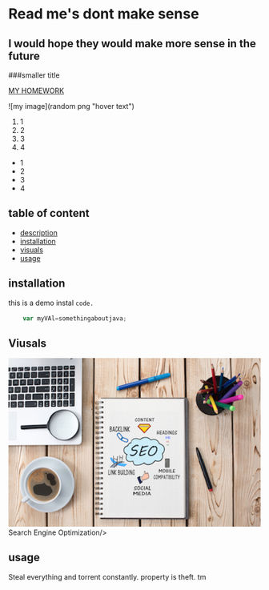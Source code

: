 # Read me's dont make sense
## I would hope they would make more sense in the future
###smaller title

[MY HOMEWORK](https://jacobotaylor.github.io/SEO-HW/)

![my image](random png "hover text")

1. 1 
2. 2
3. 3
4. 4

- 1
- 2
- 3
- 4

## table of content
- [description](#description)
- [installation](#installation)
- [visuals](#visuals)
- [usage](#usage)

## installation
this is a demo instal ```code.```

```js
    var myVAl=somethingaboutjava;
```

## Viusals
<img src="./assets/images/search-engine-optimization.jpg" class="float-left" alt="SEO">Search Engine Optimization/>


## usage
Steal everything and torrent constantly. property is theft. tm